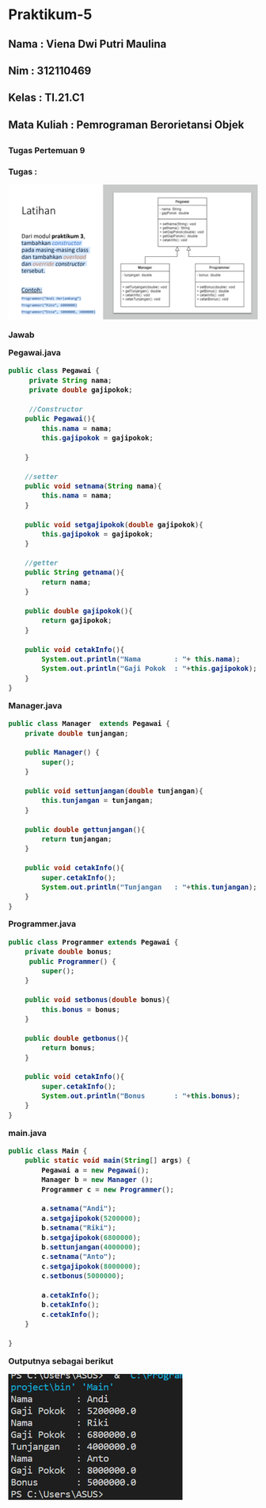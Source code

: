# Praktikum-5

<h2> Nama : Viena Dwi Putri Maulina <h2>
<h2> Nim : 312110469 <h2>
<h2> Kelas : TI.21.C1 <h2>
<h2> Mata Kuliah : Pemrograman Berorietansi Objek <h2>
<h3> Tugas  Pertemuan 9 <h3>

<p> Tugas : <p>

![gambar 1](ss/1.png)

<p> Jawab <p>

<p> Pegawai.java <p>

``` java
public class Pegawai {
     private String nama;
     private double gajipokok;

     //Constructor
    public Pegawai(){
        this.nama = nama;
        this.gajipokok = gajipokok;

    }

    //setter
    public void setnama(String nama){
        this.nama = nama;
    }

    public void setgajipokok(double gajipokok){
        this.gajipokok = gajipokok;
    }

    //getter
    public String getnama(){
        return nama;
    }

    public double gajipokok(){
        return gajipokok;
    }

    public void cetakInfo(){
        System.out.println("Nama        : "+ this.nama);
        System.out.println("Gaji Pokok  : "+this.gajipokok);
    }
}

```

<p> Manager.java <p>

```java
public class Manager  extends Pegawai {
    private double tunjangan;

    public Manager() {
        super();
    }

    public void settunjangan(double tunjangan){
        this.tunjangan = tunjangan;
    }

    public double gettunjangan(){
        return tunjangan;
    }
    
    public void cetakInfo(){
        super.cetakInfo();
        System.out.println("Tunjangan   : "+this.tunjangan);
    }
}

```
<p> Programmer.java <p>

```java
public class Programmer extends Pegawai {
    private double bonus;
     public Programmer() {
        super();
    }

    public void setbonus(double bonus){
        this.bonus = bonus;
    }

    public double getbonus(){
        return bonus;
    }

    public void cetakInfo(){
        super.cetakInfo();
        System.out.println("Bonus       : "+this.bonus);
    }
}

```

<p> main.java <p>

```java
public class Main {
    public static void main(String[] args) {
        Pegawai a = new Pegawai();
        Manager b = new Manager ();
        Programmer c = new Programmer();

        a.setnama("Andi");
        a.setgajipokok(5200000);
        b.setnama("Riki");
        b.setgajipokok(6800000);
        b.settunjangan(4000000);
        c.setnama("Anto");
        c.setgajipokok(8000000);
        c.setbonus(5000000);
    
        a.cetakInfo();
        b.cetakInfo();
        c.cetakInfo();
    }
    
}

```

<p> Outputnya sebagai berikut <p>

![gambar 2](ss/2.png)